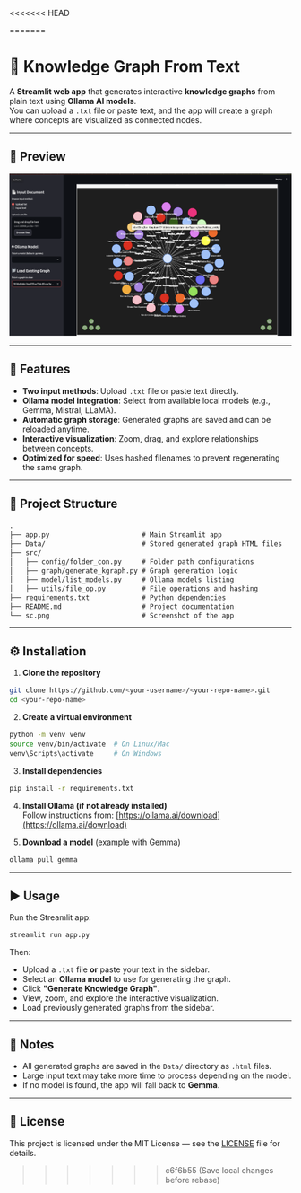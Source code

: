 <<<<<<< HEAD

=======
# 🧠 Knowledge Graph From Text

A **Streamlit web app** that generates interactive **knowledge graphs** from plain text using **Ollama AI models**.  
You can upload a `.txt` file or paste text, and the app will create a graph where concepts are visualized as connected nodes.

---

## 📸 Preview

![App Screenshot](sc.png)

---

## 🚀 Features

- **Two input methods**: Upload `.txt` file or paste text directly.
- **Ollama model integration**: Select from available local models (e.g., Gemma, Mistral, LLaMA).
- **Automatic graph storage**: Generated graphs are saved and can be reloaded anytime.
- **Interactive visualization**: Zoom, drag, and explore relationships between concepts.
- **Optimized for speed**: Uses hashed filenames to prevent regenerating the same graph.

---

## 📂 Project Structure

```
.
├── app.py                       # Main Streamlit app
├── Data/                        # Stored generated graph HTML files
├── src/
│   ├── config/folder_con.py     # Folder path configurations
│   ├── graph/generate_kgraph.py # Graph generation logic
│   ├── model/list_models.py     # Ollama models listing
│   ├── utils/file_op.py         # File operations and hashing
├── requirements.txt             # Python dependencies
├── README.md                    # Project documentation
└── sc.png                       # Screenshot of the app
```

---

## ⚙️ Installation

1. **Clone the repository**
```bash
git clone https://github.com/<your-username>/<your-repo-name>.git
cd <your-repo-name>
```

2. **Create a virtual environment**
```bash
python -m venv venv
source venv/bin/activate  # On Linux/Mac
venv\Scripts\activate     # On Windows
```

3. **Install dependencies**
```bash
pip install -r requirements.txt
```

4. **Install Ollama (if not already installed)**  
Follow instructions from: [https://ollama.ai/download](https://ollama.ai/download)

5. **Download a model** (example with Gemma)
```bash
ollama pull gemma
```

---

## ▶️ Usage

Run the Streamlit app:
```bash
streamlit run app.py
```

Then:
- Upload a `.txt` file **or** paste your text in the sidebar.
- Select an **Ollama model** to use for generating the graph.
- Click **"Generate Knowledge Graph"**.
- View, zoom, and explore the interactive visualization.
- Load previously generated graphs from the sidebar.

---

## 📌 Notes

- All generated graphs are saved in the `Data/` directory as `.html` files.
- Large input text may take more time to process depending on the model.
- If no model is found, the app will fall back to **Gemma**.

---

## 📜 License

This project is licensed under the MIT License — see the [LICENSE](LICENSE) file for details.
>>>>>>> c6f6b55 (Save local changes before rebase)

